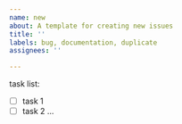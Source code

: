 ```yaml
---
name: new
about: A template for creating new issues
title: ''
labels: bug, documentation, duplicate
assignees: ''

---
```


task list: 
 - [ ] task 1
 - [ ] task 2
...
